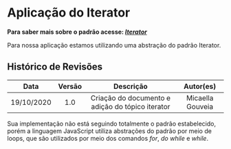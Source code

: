 # Aplicação do Iterator
**Para saber mais sobre o padrão acesse: [*Iterator*](Project/Estudos/comportamental?id=Iterator.md)**

Para nossa aplicação estamos utilizando uma abstração do padrão Iterator. 

## Histórico de Revisões
| Data | Versão | Descrição | Autor(es) |
|:----:|:------:|:---------:|:---------:|
| 19/10/2020 | 1.0 | Criação do documento e adição do tópico iterator | Micaella Gouveia |

Sua implementação não está seguindo totalmente o padrão estabelecido, porém a linguagem JavaScript utiliza abstrações do padrão por meio de loops, que são utilizados por meio dos comandos *for*, *do while* e *while*.


